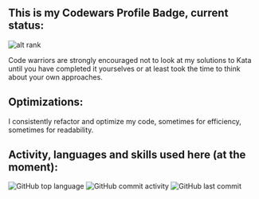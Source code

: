 ## This is my Codewars Profile Badge, current status:

![alt rank](https://www.codewars.com/users/omarovfrontend/badges/large)

Code warriors are strongly encouraged not to look at my solutions to Kata until you have completed it yourselves or at least took the time to think about your own approaches.

## Optimizations:

I consistently refactor and optimize my code, sometimes for efficiency, sometimes for readability.

## Activity, languages and skills used here (at the moment):

![GitHub top language](https://img.shields.io/github/languages/top/omarovfrontend/codewars)
![GitHub commit activity](https://img.shields.io/github/commit-activity/m/omarovfrontend/codewars)
![GitHub last commit](https://img.shields.io/github/last-commit/omarovfrontend/codewars)

